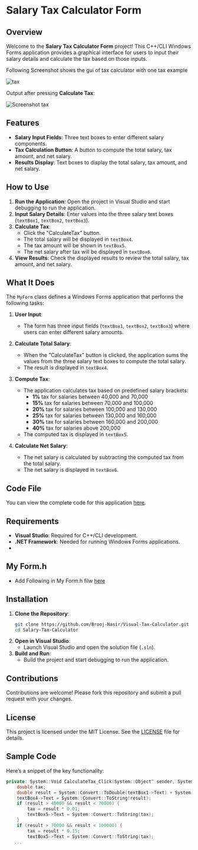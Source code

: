 # Salary Tax Calculator Form

## Overview

Welcome to the **Salary Tax Calculator Form** project! This C++/CLI Windows Forms application provides a graphical interface for users to input their salary details and calculate the tax based on those inputs. 

Following Screenshot shows the gui of tax calculator with one tax example

  ![tax](https://github.com/user-attachments/assets/14d20d2a-184a-4246-b304-e76a180a1b86)

Output after pressing **Calculate Tax**:


   ![Screenshot tax](https://github.com/user-attachments/assets/24ef75dc-759d-4074-aa2a-f8b613b6a2de)

## Features

- **Salary Input Fields**: Three text boxes to enter different salary components.
- **Tax Calculation Button**: A button to compute the total salary, tax amount, and net salary.
- **Results Display**: Text boxes to display the total salary, tax amount, and net salary.

## How to Use

1. **Run the Application**: Open the project in Visual Studio and start debugging to run the application.
2. **Input Salary Details**: Enter values into the three salary text boxes (`textBox1`, `textBox2`, `textBox3`).
3. **Calculate Tax**:
   - Click the "CalculateTax" button.
   - The total salary will be displayed in `textBox4`.
   - The tax amount will be shown in `textBox5`.
   - The net salary after tax will be displayed in `textBox6`.
4. **View Results**: Check the displayed results to review the total salary, tax amount, and net salary.

## What It Does

The `MyForm` class defines a Windows Forms application that performs the following tasks:

1. **User Input**:
   - The form has three input fields (`textBox1`, `textBox2`, `textBox3`) where users can enter different salary amounts.

2. **Calculate Total Salary**:
   - When the "CalculateTax" button is clicked, the application sums the values from the three salary text boxes to compute the total salary.
   - The result is displayed in `textBox4`.

3. **Compute Tax**:
   - The application calculates tax based on predefined salary brackets:
     - **1%** tax for salaries between 40,000 and 70,000
     - **15%** tax for salaries between 70,000 and 100,000
     - **20%** tax for salaries between 100,000 and 130,000
     - **25%** tax for salaries between 130,000 and 160,000
     - **30%** tax for salaries between 160,000 and 200,000
     - **40%** tax for salaries above 200,000
   - The computed tax is displayed in `textBox5`.

4. **Calculate Net Salary**:
   - The net salary is calculated by subtracting the computed tax from the total salary.
   - The net salary is displayed in `textBox6`.

## Code File

You can view the complete code for this application [here](MyForm.h).

## Requirements

- **Visual Studio**: Required for C++/CLI development.
- **.NET Framework**: Needed for running Windows Forms applications.
- 
## My Form.h

- Add Following in My Form.h filw  [here](MyForm.cpp)
  
## Installation

1. **Clone the Repository**:
    ```bash
    git clone https://github.com/Brooj-Nasir/Visual-Tax-Calculator.git
    cd Salary-Tax-Calculator
    ```
2. **Open in Visual Studio**:
    - Launch Visual Studio and open the solution file (`.sln`).
3. **Build and Run**:
    - Build the project and start debugging to run the application.

## Contributions

Contributions are welcome! Please fork this repository and submit a pull request with your changes.

## License

This project is licensed under the MIT License. See the [LICENSE](LICENSE) file for details.

## Sample Code

Here’s a snippet of the key functionality:

```cpp
private: System::Void CalculateTax_Click(System::Object^ sender, System::EventArgs^ e) {
    double tax;
    double result = System::Convert::ToDouble(textBox1->Text) + System::Convert::ToDouble(textBox2->Text) + System::Convert::ToDouble(textBox3->Text);
    textBox4->Text = System::Convert::ToString(result);
    if (result > 40000 && result < 70000) {
        tax = result * 0.01;
        textBox5->Text = System::Convert::ToString(tax);
    }
    if (result > 70000 && result < 100000) {
        tax = result * 0.15;
        textBox5->Text = System::Convert::ToString(tax);
   ...

